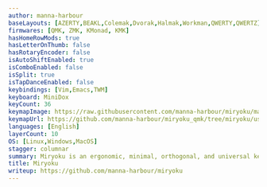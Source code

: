 ```yaml
---
author: manna-harbour
baseLayouts: [AZERTY,BEAKL,Colemak,Dvorak,Halmak,Workman,QWERTY,QWERTZ]
firmwares: [QMK, ZMK, KMonad, KMK]
hasHomeRowMods: true
hasLetterOnThumb: false
hasRotaryEncoder: false
isAutoShiftEnabled: true
isComboEnabled: false
isSplit: true
isTapDanceEnabled: false
keybindings: [Vim,Emacs,TWM]
keyboard: MiniDox
keyCount: 36
keymapImage: https://raw.githubusercontent.com/manna-harbour/miryoku/master/data/cover/miryoku-kle-cover.png
keymapUrl: https://github.com/manna-harbour/miryoku_qmk/tree/miryoku/users/manna-harbour_miryoku
languages: [English]
layerCount: 10
OS: [Linux,Windows,MacOS]
stagger: columnar
summary: Miryoku is an ergonomic, minimal, orthogonal, and universal keyboard layout.
title: Miryoku
writeup: https://github.com/manna-harbour/miryoku
---
```

